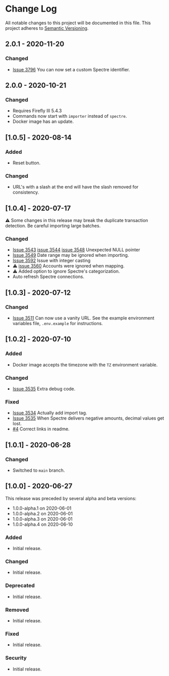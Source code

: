 # Change Log
All notable changes to this project will be documented in this file.
This project adheres to [Semantic Versioning](http://semver.org/).

## 2.0.1 - 2020-11-20

### Changed

- [Issue 3796](https://github.com/firefly-iii/firefly-iii/issues/3796) You can now set a custom Spectre identifier.

## 2.0.0 - 2020-10-21

### Changed
- Requires Firefly III 5.4.3
- Commands now start with `importer` instead of `spectre`.
- Docker image has an update.

## [1.0.5] - 2020-08-14

### Added
- Reset button.

### Changed
- URL's with a slash at the end will have the slash removed for consistency.

## [1.0.4] - 2020-07-17

⚠️ Some changes in this release may break the duplicate transaction detection. Be careful importing large batches.

### Changed

- [Issue 3543](https://github.com/firefly-iii/firefly-iii/issues/3543) [issue 3544](https://github.com/firefly-iii/firefly-iii/issues/3544) [issue 3548](https://github.com/firefly-iii/firefly-iii/issues/3548) Unexpected NULL pointer
- [Issue 3549](https://github.com/firefly-iii/firefly-iii/issues/3549) Date range may be ignored when importing.
- [Issue 3592](https://github.com/firefly-iii/firefly-iii/issues/3492) Issue with integer casting
- ⚠️ [issue 3560](https://github.com/firefly-iii/firefly-iii/issues/3560) Accounts were ignored when mapping.
- ⚠️ Added option to ignore Spectre's categorization.
- Auto refresh Spectre connections.

## [1.0.3] - 2020-07-12

### Changed
- [Issue 3511](https://github.com/firefly-iii/firefly-iii/issues/3511) Can now use a vanity URL. See the example environment variables file, `.env.example` for instructions.

## [1.0.2] - 2020-07-10

### Added
- Docker image accepts the timezone with the `TZ` environment variable.

### Changed
- [Issue 3535](https://github.com/firefly-iii/firefly-iii/issues/3535) Extra debug code.

### Fixed
- [Issue 3534](https://github.com/firefly-iii/firefly-iii/issues/3534) Actually add import tag.
- [Issue 3535](https://github.com/firefly-iii/firefly-iii/issues/3535) When Spectre delivers negative amounts, decimal values get lost.
- [#4](https://github.com/firefly-iii/spectre-importer/pull/4) Correct links in readme.

## [1.0.1] - 2020-06-28

### Changed
- Switched to `main` branch.

## [1.0.0] - 2020-06-27

This release was preceded by several alpha and beta versions:

- 1.0.0-alpha.1 on 2020-06-01
- 1.0.0-alpha.2 on 2020-06-01
- 1.0.0-alpha.3 on 2020-06-01
- 1.0.0-alpha.4 on 2020-06-10

### Added
- Initial release.

### Changed
- Initial release.

### Deprecated
- Initial release.

### Removed
- Initial release.

### Fixed
- Initial release.

### Security
- Initial release.
